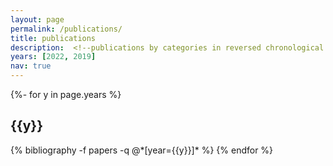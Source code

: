 ```yaml
---
layout: page
permalink: /publications/
title: publications
description:  <!--publications by categories in reversed chronological order. generated by jekyll-scholar. -->
years: [2022, 2019]
nav: true
---
```

<!-- _pages/publications.md -->
<div class="publications">

{%- for y in page.years %}
  <h2 class="year">{{y}}</h2>
  {% bibliography -f papers -q @*[year={{y}}]* %}
{% endfor %}

</div>
